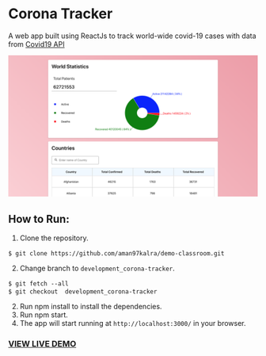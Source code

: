 # Corona Tracker 

A web app built using ReactJs to track world-wide covid-19 cases with data from [Covid19 API](https://api.covid19api.com/summary)

![Screenshot 1](src/images/coronaTracker.png?raw=true "Corona Tracker Image")

## How to Run:

1) Clone the repository.
```
$ git clone https://github.com/aman97kalra/demo-classroom.git
```
2) Change branch to ```development_corona-tracker```.
```
$ git fetch --all
$ git checkout  development_corona-tracker
``` 
2) Run npm install to install the dependencies.
3) Run npm start.
4) The app will start running at ```http://localhost:3000/``` in your browser.


### [VIEW LIVE DEMO](https://covid-world-trackerr.herokuapp.com/)
